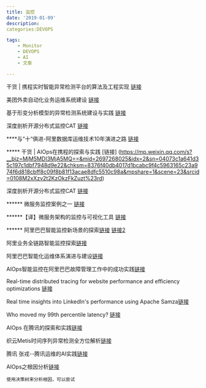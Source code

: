 ```yaml
---
title: 监控
date: '2019-01-09'
description:
categories:DEVOPS

tags:
	- Monitor
	- DEVOPS
	- AI
	- 文章

---
```


干货 | 携程实时智能异常检测平台的算法及工程实现 [链接](https://mp.weixin.qq.com/s?__biz=MjM5MDI3MjA5MQ==&mid=2697267895&idx=1&sn=863c6dfb0637829903af5f8eee5e5fd8&chksm=8376f583b4017c95e7fe8ff3af0658a6f8ef261a004f3cc017fdabe686b86bcf3634b9d052ab&scene=21#wechat_redirect)


美团外卖自动化业务运维系统建设 [链接](http://siye1982.github.io/2017/10/21/digger-share/)

基于形变分析模型的异常检测系统建设与实践 [链接](http://siye1982.github.io/2018/12/16/shape_change/)

深度剖析开源分布式监控CAT [链接](https://tech.meituan.com/CAT_in_Depth_Java_Application_Monitoring.html)


****与“十“俱进-阿里数据库运维技术10年演进之路 [链接](https://mp.weixin.qq.com/s?__biz=MzUwOTkwNzQxMg==&mid=2247483956&idx=1&sn=7d3c4390f9b14a525490130e804968d0&chksm=f90a5a8fce7dd3992c5e2ebceaca4acca76db48f6ff58c3d508b9662e93cbc926c2fed53f158&mpshare=1&scene=23&srcid=0117Heak8xVxQteBwA6LVdQ2%23rd)

***** 干货 | AIOps在携程的探索与实践 [链接] (https://mp.weixin.qq.com/s?__biz=MjM5MDI3MjA5MQ==&mid=2697268025&idx=2&sn=04073c1a641d35c197c1dbf7948d9e22&chksm=8376f40db4017d1bcabc9f4c5963165c23a974f6d818cbff8c09f8b81f13acae8dfc5510c98a&mpshare=1&scene=23&srcid=0108M2xXzv2t2KzOkzFkZuzt%23rd)

深度剖析开源分布式监控CAT [链接](https://tech.meituan.com/2018/11/01/cat-in-depth-java-application-monitoring.html)


****** 微服务监控案例之一 [链接](https://www.cnblogs.com/wintersun/p/6747355.html)

******【译】微服务架构的监控与可视化工具 [链接](https://wangbaiyuan.cn/monitoring-visualization-tools-for-micro-service-architectures.html?from=singlemessage)


****** 阿里巴巴智能监控新场景的探索[链接](https://zhuanlan.zhihu.com/p/52197598) [链接2](https://yq.aliyun.com/articles/676168?utm_content=g_1000030316)

阿里业务全链路智能监控探索[链接](https://www.itcodemonkey.com/article/9501.html)

阿里巴巴智能化运维体系演进与建设[链接](https://club.lenovo.com.cn/thread-4243542-1-1.html)

AIOps智能监控在阿里巴巴故障管理工作中的成功实践[链接](https://yq.aliyun.com/articles/603671)

Real-time distributed tracing for website performance and efficiency optimizations [链接](https://engineering.linkedin.com/distributed-service-call-graph/real-time-distributed-tracing-website-performance-and-efficiency)

Real time insights into LinkedIn's performance using Apache Samza[链接](https://engineering.linkedin.com/samza/real-time-insights-linkedins-performance-using-apache-samza)

Who moved my 99th percentile latency? [链接](https://engineering.linkedin.com/performance/who-moved-my-99th-percentile-latency)


AIOps 在腾讯的探索和实践[链接](https://zhuanlan.zhihu.com/p/49431041)

织云Metis时间序列异常检测全方位解析[链接](https://wenku.baidu.com/view/5bad8767443610661ed9ad51f01dc281e53a5689.html)

腾讯 张戎--腾讯运维的AI实践[链接](https://myslide.cn/slides/8935#)

AIOps之根因分析[链接](http://www.sohu.com/a/227831370_187948)

	使用决策树来分析根因，可以尝试

